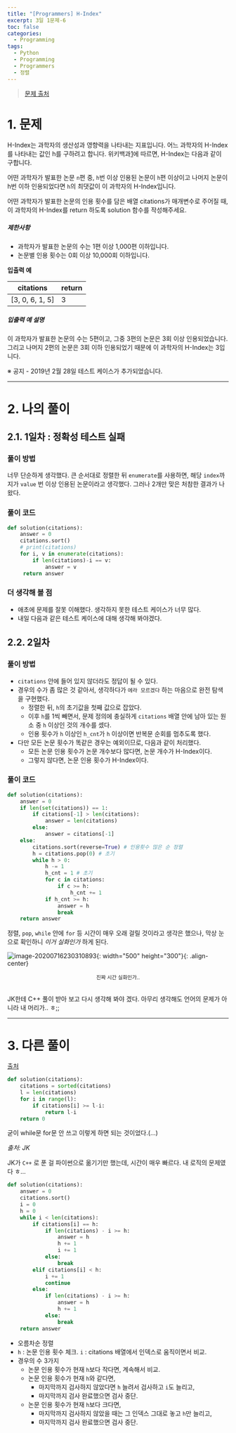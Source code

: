 ```yaml
---
title: "[Programmers] H-Index"
excerpt: 3일 1문제-6
toc: false
categories:
  - Programming
tags:
  - Python
  - Programming
  - Programmers
  - 정렬
---
```






> [문제 출처](https://programmers.co.kr/learn/courses/30/lessons/42747)



# 1. 문제



H-Index는 과학자의 생산성과 영향력을 나타내는 지표입니다. 어느 과학자의 H-Index를 나타내는 값인 h를 구하려고 합니다. 위키백과[1](https://programmers.co.kr/learn/courses/30/lessons/42747#fn1)에 따르면, H-Index는 다음과 같이 구합니다.

어떤 과학자가 발표한 논문 `n`편 중, `h`번 이상 인용된 논문이 `h`편 이상이고 나머지 논문이 h번 이하 인용되었다면 `h`의 최댓값이 이 과학자의 H-Index입니다.

어떤 과학자가 발표한 논문의 인용 횟수를 담은 배열 citations가 매개변수로 주어질 때, 이 과학자의 H-Index를 return 하도록 solution 함수를 작성해주세요.



##### 제한사항

- 과학자가 발표한 논문의 수는 1편 이상 1,000편 이하입니다.
- 논문별 인용 횟수는 0회 이상 10,000회 이하입니다.



**입출력 예**

| citations       | return |
| --------------- | ------ |
| [3, 0, 6, 1, 5] | 3      |



##### 입출력 예 설명

이 과학자가 발표한 논문의 수는 5편이고, 그중 3편의 논문은 3회 이상 인용되었습니다. 그리고 나머지 2편의 논문은 3회 이하 인용되었기 때문에 이 과학자의 H-Index는 3입니다.

※ 공지 - 2019년 2월 28일 테스트 케이스가 추가되었습니다.





---



# 2. 나의 풀이 



## 2.1. 1일차 : 정확성 테스트 실패



### 풀이 방법



 너무 단순하게 생각했다. 큰 순서대로 정렬한 뒤 `enumerate`를 사용하면, 해당 `index`까지가 `value` 번 이상 인용된 논문이라고 생각했다. 그러나 2개만 맞은 처참한 결과가 나왔다.



### 풀이 코드



```python
def solution(citations):
    answer = 0
    citations.sort()
    # print(citations)
    for i, v in enumerate(citations):
        if len(citations)-i == v:
            answer = v
	 return answer
```





### 더 생각해 볼 점



* 애초에 문제를 잘못 이해했다. 생각하지 못한 테스트 케이스가 너무 많다. 
* 내일 다음과 같은 테스트 케이스에 대해 생각해 봐야겠다.



## 2.2. 2일차



### 풀이 방법



* `citations` 안에 들어 있지 않더라도 정답이 될 수 있다.
* 경우의 수가 좀 많은 것 같아서, 생각하다가 `에라 모르겠다` 하는 마음으로 완전 탐색을 구현했다.
  * 정렬한 뒤, `h`의 초기값을 첫째 값으로 잡았다.
  * 이후 `h`를 1씩 빼면서, 문제 정의에 충실하게 `citations` 배열 안에 남아 있는 원소 중 `h` 이상인 것의 개수를 셌다. 
  * 인용 횟수가 `h` 이상인 `h_cnt`가 `h` 이상이면 반복문 순회를 멈추도록 했다.
* 다만 모든 논문 횟수가 똑같은 경우는 예외이므로, 다음과 같이 처리했다.
  * 모든 논문 인용 횟수가 논문 개수보다 많다면, 논문 개수가 H-Index이다.
  * 그렇지 않다면, 논문 인용 횟수가 H-Index이다.



### 풀이 코드

```python
def solution(citations):
    answer = 0
    if len(set(citations)) == 1:
        if citations[-1] > len(citations):
            answer = len(citations)
        else:
            answer = citations[-1]
    else:
        citations.sort(reverse=True) # 인용횟수 많은 순 정렬
        h = citations.pop(0) # 초기
        while h > 0:
            h -= 1            
            h_cnt = 1 # 초기
            for c in citations:
                if c >= h:
                    h_cnt += 1
            if h_cnt >= h:
                answer = h
                break                
    return answer
```



 정렬, `pop`, `while` 안에 `for` 등 시간이 매우 오래 걸릴 것이라고 생각은 했으나, 막상 눈으로 확인하니 *이거 실화인가* 하게 된다.



![image-20200716230310893]({{site.url}}/assets/images/image-20200716230310893.png){: width="500" height="300"}{: .align-center}

<center><sup>진짜 시간 실화인가..</sup></center>

<br>

 JK한테 C++ 풀이 받아 보고 다시 생각해 봐야 겠다. 아무리 생각해도 언어의 문제가 아니라 내 머리가.. ㅎ;;



---

# 3. 다른 풀이



[출처](https://programmers.co.kr/learn/courses/30/lessons/42747/solution_groups?language=python3)



```python
def solution(citations):
    citations = sorted(citations)
    l = len(citations)
    for i in range(l):
        if citations[i] >= l-i:
            return l-i
    return 0
```



 굳이 while문 for문 안 쓰고 이렇게 하면 되는 것이었다.(...) 





*출처: JK*



 JK가 `C++` 로 푼 걸 파이썬으로 옮기기만 했는데, 시간이 매우 빠르다. 내 로직의 문제였다 ㅎ...

```python
def solution(citations):
    answer = 0
    citations.sort()
    i = 0
    h = 0
    while i < len(citations):
        if citations[i] == h:
            if len(citations) - i >= h:
                answer = h
                h += 1
                i += 1
            else:
                break
        elif citations[i] < h:
            i += 1
            continue
        else:
            if len(citations) - i >= h:
                answer = h
                h += 1
            else:
                break            
    return answer
```



* 오름차순 정렬
* `h` : 논문 인용 횟수 체크. `i` : citations 배열에서 인덱스로 움직이면서 비교.
* 경우의 수 3가지
  * 논문 인용 횟수가 현재 `h`보다 작다면, 계속해서 비교.
  * 논문 인용 횟수가 현재 `h`와 같다면,
    * 마지막까지 검사하지 않았다면 `h` 늘려서 검사하고 `i`도 늘리고,
    * 마지막까지 검사 완료했으면 검사 중단.
  * 논문 인용 횟수가 현재 `h`보다 크다면,
    * 마지막까지 검사하지 않았을 때는 그 인덱스 그대로 놓고 `h`만 늘리고,
    * 마지막까지 검사 완료했으면 검사 중단.